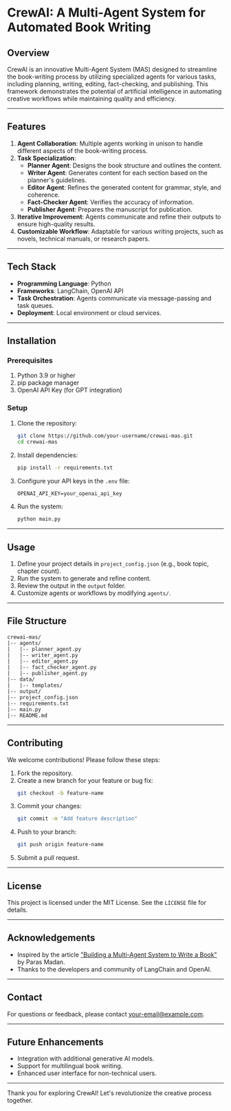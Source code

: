 # CrewAI: A Multi-Agent System for Automated Book Writing

## Overview

CrewAI is an innovative Multi-Agent System (MAS) designed to streamline the book-writing process by utilizing specialized agents for various tasks, including planning, writing, editing, fact-checking, and publishing. This framework demonstrates the potential of artificial intelligence in automating creative workflows while maintaining quality and efficiency.

---

## Features

1. **Agent Collaboration**: Multiple agents working in unison to handle different aspects of the book-writing process.
2. **Task Specialization**:
   - **Planner Agent**: Designs the book structure and outlines the content.
   - **Writer Agent**: Generates content for each section based on the planner's guidelines.
   - **Editor Agent**: Refines the generated content for grammar, style, and coherence.
   - **Fact-Checker Agent**: Verifies the accuracy of information.
   - **Publisher Agent**: Prepares the manuscript for publication.
3. **Iterative Improvement**: Agents communicate and refine their outputs to ensure high-quality results.
4. **Customizable Workflow**: Adaptable for various writing projects, such as novels, technical manuals, or research papers.

---

## Tech Stack

- **Programming Language**: Python
- **Frameworks**: LangChain, OpenAI API
- **Task Orchestration**: Agents communicate via message-passing and task queues.
- **Deployment**: Local environment or cloud services.

---

## Installation

### Prerequisites
1. Python 3.9 or higher
2. pip package manager
3. OpenAI API Key (for GPT integration)

### Setup

1. Clone the repository:
   ```bash
   git clone https://github.com/your-username/crewai-mas.git
   cd crewai-mas
   ```

2. Install dependencies:
   ```bash
   pip install -r requirements.txt
   ```

3. Configure your API keys in the `.env` file:
   ```
   OPENAI_API_KEY=your_openai_api_key
   ```

4. Run the system:
   ```bash
   python main.py
   ```

---

## Usage

1. Define your project details in `project_config.json` (e.g., book topic, chapter count).
2. Run the system to generate and refine content.
3. Review the output in the `output` folder.
4. Customize agents or workflows by modifying `agents/`.

---

## File Structure

```
crewai-mas/
|-- agents/
|   |-- planner_agent.py
|   |-- writer_agent.py
|   |-- editor_agent.py
|   |-- fact_checker_agent.py
|   |-- publisher_agent.py
|-- data/
|   |-- templates/
|-- output/
|-- project_config.json
|-- requirements.txt
|-- main.py
|-- README.md
```

---

## Contributing

We welcome contributions! Please follow these steps:

1. Fork the repository.
2. Create a new branch for your feature or bug fix:
   ```bash
   git checkout -b feature-name
   ```
3. Commit your changes:
   ```bash
   git commit -m "Add feature description"
   ```
4. Push to your branch:
   ```bash
   git push origin feature-name
   ```
5. Submit a pull request.

---

## License

This project is licensed under the MIT License. See the `LICENSE` file for details.

---

## Acknowledgements

- Inspired by the article ["Building a Multi-Agent System to Write a Book"](https://medium.com/@paras_madan) by Paras Madan.
- Thanks to the developers and community of LangChain and OpenAI.

---

## Contact

For questions or feedback, please contact [your-email@example.com](mailto:your-email@example.com).

---

## Future Enhancements

- Integration with additional generative AI models.
- Support for multilingual book writing.
- Enhanced user interface for non-technical users.

---

Thank you for exploring CrewAI! Let's revolutionize the creative process together.

